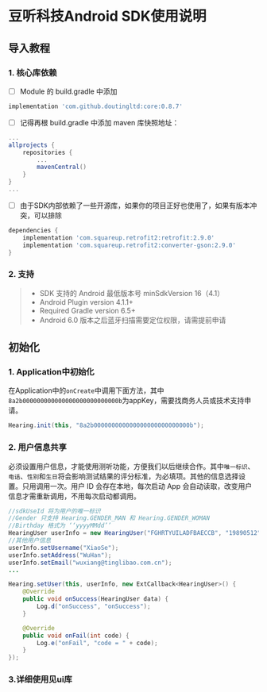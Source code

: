 # 豆听科技Android SDK使用说明

## **导入教程**

###  1. 核心库依赖

- [ ] Module 的 build.gradle 中添加
```gradle
implementation 'com.github.doutingltd:core:0.8.7'
```
- [ ] 记得再根 build.gradle 中添加 maven 库快照地址：
```gradle
...
allprojects {
    repositories {
        ...
        mavenCentral()
    }
}
...
```
- [ ] 由于SDK内部依赖了一些开源库，如果你的项目正好也使用了，如果有版本冲突，可以排除
```gradle
dependencies {
    implementation 'com.squareup.retrofit2:retrofit:2.9.0'
    implementation 'com.squareup.retrofit2:converter-gson:2.9.0'
}
```

###  2. 支持
> * SDK 支持的 Android 最低版本号 minSdkVersion 16（4.1）
> * Android Plugin version 4.1.1+
> * Required Gradle version 6.5+
> * Android 6.0 版本之后蓝牙扫描需要定位权限，请需提前申请

## **初始化**

###  1. Application中初始化
在Application中的```onCreate```中调用下面方法，其中```8a2b000000000000000000000000000b```为appKey，需要找商务人员或技术支持申请。
```java
Hearing.init(this, "8a2b000000000000000000000000000b");
```

###  2. 用户信息共享
必须设置用户信息，才能使用测听功能，方便我们以后继续合作。其中```唯一标识```、```电话```、```性别```和```生日```将会影响测试结果的评分标准，为必填项。其他的信息选择设置。只用调用一次。用户 ID 会存在本地，每次启动 App 会自动读取，改变用户信息才需重新调用，不用每次启动都调用。
```java
//sdkUseId 将为用户的唯一标识
//Gender 只支持 Hearing.GENDER_MAN 和 Hearing.GENDER_WOMAN
//Birthday 格式为 ‘‘yyyyMMdd’’
HearingUser userInfo = new HearingUser("FGHRTYUILADFBAECCB", "19890512", "13026100216", Hearing.GENDER_MAN);
//其他用户信息
userInfo.setUsername("XiaoSe");
userInfo.setAddress("WuHan");
userInfo.setEmail("wuxiang@tinglibao.com.cn");
...
```

```java
Hearing.setUser(this, userInfo, new ExtCallback<HearingUser>() {
    @Override
    public void onSuccess(HearingUser data) {
        Log.d("onSuccess", "onSuccess");
    }

    @Override
    public void onFail(int code) {
        Log.e("onFail", "code = " + code);
    }
});
```

### 3.详细使用见ui库